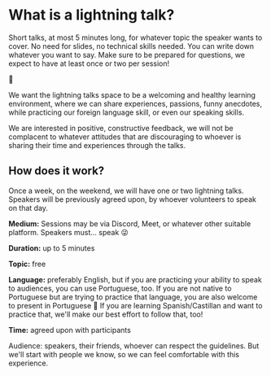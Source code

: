 # **What is a lightning talk?**

Short talks, at most 5 minutes long, for whatever topic the speaker wants to cover. No need for slides, no technical skills needed. You can write down whatever you want to say. Make sure to be prepared for questions, we expect to have at least once or two per session!

🙂

We want the lightning talks space to be a welcoming and healthy learning environment, where we can share experiences, passions, funny anecdotes, while practicing our foreign language skill, or even our speaking skills.

We are interested in positive, constructive feedback, we will not be complacent to whatever attitudes that are discouraging to whoever is sharing their time and experiences through the talks.

## How does it work?

Once a week, on the weekend, we will have one or two lightning talks. Speakers will be previously agreed upon, by whoever volunteers to speak on that day.

**Medium:** Sessions may be via Discord, Meet, or whatever other suitable platform. Speakers must... speak 😜

**Duration:** up to 5 minutes

**Topic:** free

**Language:** preferably English, but if you are practicing your ability to speak to audiences, you can use Portuguese, too. If you are not native to Portuguese but are trying to practice that language, you are also welcome to present in Portuguese 🙂 If you are learning Spanish/Castillan and want to practice that, we'll make our best effort to follow that, too! 

**Time:** agreed upon with participants

Audience: speakers, their friends, whoever can respect the guidelines. But we'll start with people we know, so we can feel comfortable with this experience.
